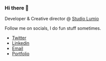 ### Hi there 👋 

Developer & Creative director @ [Studio Lumio](https://studiolumio.com/)


 Follow me on socials, I do fun stuff sometimes.
 
- [Twitter](https://twitter.com/JoBenEtuk)
- [Linkedin](https://www.linkedin.com/in/josiah-etuk-8a54a61ba/)
- [Email](mailto:etukjosiahbenjamin@gmail.com)
- [Portfolio](https://www.jobenetuk.dev/)

<!-- ![Josiah's GitHub stats](https://github-readme-stats.vercel.app/api?username=JoBenEtuk&show_icons=true&theme=material-palenight&count_private=true&hide=issues,contribs) -->
<!-- [![Top Langs](https://github-readme-stats.vercel.app/api/top-langs/?username=JoBenEtuk&theme=ayu-mirage&langs_count=8&layout=compact)](https://github.com/JoBenEtuk/github-readme-stats) -->
